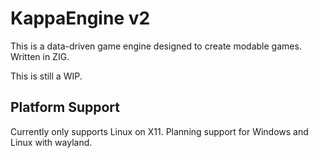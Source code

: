 # KappaEngine v2
This is a data-driven game engine designed to create modable games. Written in ZIG.

This is still a WIP.

## Platform Support
Currently only supports Linux on X11. Planning support for Windows and Linux with wayland.
